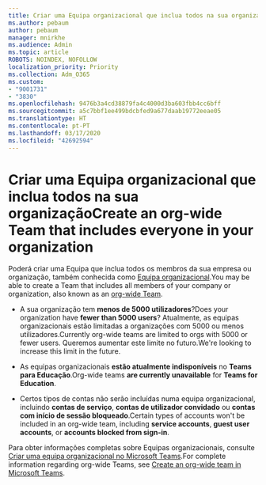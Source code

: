 ```yaml
---
title: Criar uma Equipa organizacional que inclua todos na sua organização
ms.author: pebaum
author: pebaum
manager: mnirkhe
ms.audience: Admin
ms.topic: article
ROBOTS: NOINDEX, NOFOLLOW
localization_priority: Priority
ms.collection: Adm_O365
ms.custom:
- "9001731"
- "3830"
ms.openlocfilehash: 9476b3a4cd38879fa4c4000d3ba603fbb4cc6bff
ms.sourcegitcommit: a5c7bbf1ee499bdcbfed9a677daab19772eeae05
ms.translationtype: HT
ms.contentlocale: pt-PT
ms.lasthandoff: 03/17/2020
ms.locfileid: "42692594"
---
```

# <a name="create-an-org-wide-team-that-includes-everyone-in-your-organization"></a><span data-ttu-id="eb50d-102">Criar uma Equipa organizacional que inclua todos na sua organização</span><span class="sxs-lookup"><span data-stu-id="eb50d-102">Create an org-wide Team that includes everyone in your organization</span></span>

<span data-ttu-id="eb50d-103">Poderá criar uma Equipa que inclua todos os membros da sua empresa ou organização, também conhecida como [Equipa organizacional](https://docs.microsoft.com/microsoftteams/create-an-org-wide-team).</span><span class="sxs-lookup"><span data-stu-id="eb50d-103">You may be able to create a Team that includes all members of your company or organization, also known as an [org-wide Team](https://docs.microsoft.com/microsoftteams/create-an-org-wide-team).</span></span>

- <span data-ttu-id="eb50d-104">A sua organização tem **menos de 5000 utilizadores**?</span><span class="sxs-lookup"><span data-stu-id="eb50d-104">Does your organization have **fewer than 5000 users**?</span></span> <span data-ttu-id="eb50d-105">Atualmente, as equipas organizacionais estão limitadas a organizações com 5000 ou menos utilizadores.</span><span class="sxs-lookup"><span data-stu-id="eb50d-105">Currently org-wide teams are limited to orgs with 5000 or fewer users.</span></span> <span data-ttu-id="eb50d-106">Queremos aumentar este limite no futuro.</span><span class="sxs-lookup"><span data-stu-id="eb50d-106">We're looking to increase this limit in the future.</span></span>

- <span data-ttu-id="eb50d-107">As equipas organizacionais **estão atualmente indisponíveis** no **Teams para Educação**.</span><span class="sxs-lookup"><span data-stu-id="eb50d-107">Org-wide teams **are currently unavailable** for **Teams for Education**.</span></span>

- <span data-ttu-id="eb50d-108">Certos tipos de contas não serão incluídas numa equipa organizacional, incluindo **contas de serviço**, **contas de utilizador convidado** ou **contas com início de sessão bloqueado**.</span><span class="sxs-lookup"><span data-stu-id="eb50d-108">Certain types of accounts won't be included in an org-wide team, including **service accounts**, **guest user accounts**, or **accounts blocked from sign-in**.</span></span>

<span data-ttu-id="eb50d-109">Para obter informações completas sobre Equipas organizacionais, consulte [Criar uma equipa organizacional no Microsoft Teams](https://docs.microsoft.com/microsoftteams/create-an-org-wide-team).</span><span class="sxs-lookup"><span data-stu-id="eb50d-109">For complete information regarding org-wide Teams, see [Create an org-wide team in Microsoft Teams](https://docs.microsoft.com/microsoftteams/create-an-org-wide-team).</span></span> 

